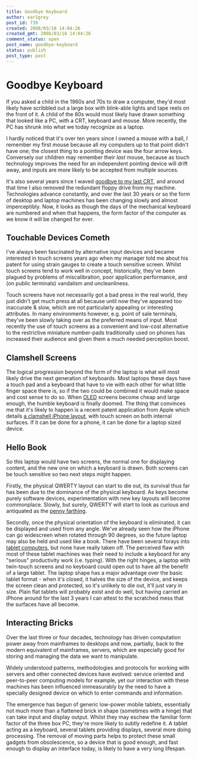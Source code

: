 ```yaml
---
title: Goodbye Keyboard
author: ear1grey
post_id: 739
created: 2008/03/18 14:04:26
created_gmt: 2008/03/18 14:04:26
comment_status: open
post_name: goodbye-keyboard
status: publish
post_type: post
---
```


# Goodbye Keyboard

If you asked a child in the 1960s and 70s to draw a computer, they'd most likely have scribbled out a large box with blink-able lights and tape reels on the front of it.  A child of the 80s would most likely have drawn something that looked like a PC, with a CRT, keyboard and mouse. More recently, the PC has shrunk into what we today recognize as a laptop.

I hardly noticed that it's over ten years since I owned a mouse with a ball, I remember my first mouse because all my computers up to that point didn't have one; the closest thing to a pointing device was the four arrow keys. Conversely our children may remember their _last_ mouse, because as touch technology improves the need for an independent pointing device will drift away, and inputs are more likely to be accepted from multiple sources.

It's also several years since I waved [goodbye to my last CRT](/goodbye-crt), and around that time I also removed the redundant floppy drive from my machine.  Technologies advance constantly, and over the last 30 years or so the form of desktop and laptop machines has been changing slowly and almost imperceptibly. Now, it looks as though the days of the mechanical keyboard are numbered and when that happens, the form factor of the computer as we know it will be changed for ever.

## Touchable Devices Cometh

I've always been fascinated by alternative input devices and became interested in touch screens years ago when my manager told me about his patent for using strain gauges to create a touch sensitive screen.  Whilst touch screens tend to work well in concept, historically, they've been plagued by problems of miscalibration, poor application performance, and (on public terminals) vandalism and uncleanliness.

Touch screens have not necessarily got a bad press in the real world, they just didn't get much press at all because until now they've appeared too inaccurate & slow, which are not particularly appealing or interesting attributes. In many environments however, e.g. point of sale terminals, they've been slowly taking over as the preferred means of input. Most recently the use of touch screens as a convenient and low-cost alternative to the restrictive miniature number-pads traditionally used on phones has increased their audience and given them a much needed perception boost.

## Clamshell Screens

The logical progression beyond the form of the laptop is what will most likely drive the next generation of keyboards. Most laptops these days have a touch pad and a keyboard that have to vie with each other for what little finger space there is, so if the two could be combined it would make space and cost sense to do so. When [OLED](http://en.wikipedia.org/wiki/Organic_light-emitting_diode) screens become cheap and large enough, the humble keyboard is finally doomed. The thing that convinces me that it's likely to happen is a recent patent application from Apple which details [a clamshell iPhone layout](http://www.unwiredview.com/2008/03/17/iphone-20-iphone-30-or-iphone-nano-a-clamshellflip-phone/), with touch screen on both internal surfaces. If it can be done for a phone, it can be done for a laptop sized device.

## Hello Book

So this laptop would have two screens, the normal one for displaying content, and the new one on which a keyboard is drawn. Both screens can be touch sensitive so two next steps might happen.

Firstly, the physical QWERTY layout can start to die out, its survival thus far has been due to the dominance of the physical keyboard. As keys become purely software devices, experimentation with new key layouts will become commonplace. Slowly, but surely, QWERTY will start to look as curious and antiquated as the [penny farthing](http://en.wikipedia.org/wiki/Penny-farthing).

Secondly, once the physical orientation of the keyboard is eliminated, it can be displayed and used from any angle. We've already seen how the iPhone can go widescreen when rotated through 90 degrees, so the future laptop may also be held and used like a book. There have been several forays into [tablet computers](http://en.wikipedia.org/wiki/Tablet_computer), but none have really taken off. The perceived flaw with most of these tablet machines was their need to include a keyboard for any "serious" productivity work (i.e. typing). With the right hinges, a laptop with twin-touch screens and no keyboard could open out to have all the benefit of a large tablet. The laptop shape has a major advantage over the basic tablet format - when it's closed, it halves the size of the device, and keeps the screen clean and protected, so it's unlikely to die out, it'll just vary in size. Plain flat tablets will probably exist and do well, but having carried an iPhone around for the last 3 years I can attest to the scratched mess that the surfaces have all become.

## Interacting Bricks

Over the last three or four decades, technology has driven computation power away from mainframes to desktops and now, partially, back to the modern equivalent of mainframes, servers, which are especially good for storing and managing the data we want to manipulate.

Widely understood patterns, methodologies and protocols for working with servers and other connected devices have evolved: service oriented and peer-to-peer computing models for example, yet our interaction with these machines has been influenced immeasurably by the need to have a specially designed device on which to enter commands and information.

The emergence has begun of generic low-power mobile tablets, essentially not much more than a flattened brick in shape (sometimes with a hinge) that can take input and display output. Whilst they may eschew the familiar form factor of the three box PC, they're more likely to subtly redefine it. A tablet acting as a keyboard, several tablets providing displays, several more doing processing. The removal of moving parts helps to protect these small gadgets from obsolescence, so a device that is good enough, and fast enough to display an interface today, is likely to have a very long lifespan.
